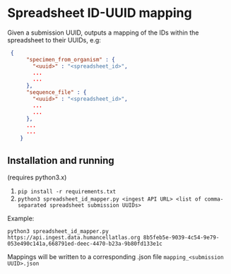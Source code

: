 # Spreadsheet ID-UUID mapping

Given a submission UUID, outputs a mapping of the IDs within the spreadsheet to their UUIDs, e.g:

```json
 {
      "specimen_from_organism" : {
        "<uuid>" : "<spreadsheet_id>",
        ...
        ...
      },
      "sequence_file" : {
        "<uuid>" : "<spreadsheet_id>",
        ...
        ...
      },
      ...
      ...
    }
```

## Installation and running
(requires python3.x)

1. `pip install -r requirements.txt`
2. `python3 spreadsheet_id_mapper.py <ingest API URL> <list of comma-separated spreadsheet submission UUIDs>`

Example:

`python3 spreadsheet_id_mapper.py https://api.ingest.data.humancellatlas.org 8b5feb5e-9039-4c54-9e79-053e490c141a,668791ed-deec-4470-b23a-9b80fd133e1c`

Mappings will be written to a corresponding .json file `mapping_<submission UUID>.json` 
